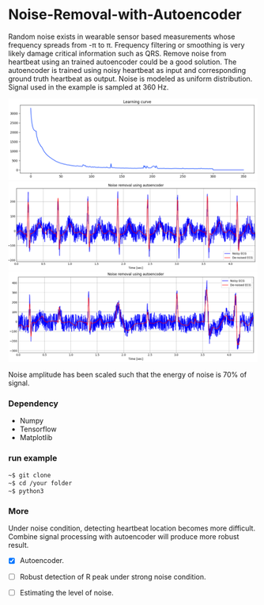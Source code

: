 # Noise-Removal-with-Autoencoder
Random noise exists in wearable sensor based measurements whose frequency spreads from -&pi; to &pi;. Frequency filtering or smoothing is very likely damage critical information such as QRS. Remove noise from heartbeat using an trained autoencoder could be a good solution. The autoencoder is trained using noisy heartbeat as input and corresponding ground truth heartbeat as output. Noise is modeled as uniform distribution. Signal used in the example is sampled at 360 Hz.
 
![Learning curve](screenshots/learning_curve.png)
![Test using normal beats](screenshots/normal_7.png)
![Test using abnormal beats](screenshots/abnormal_7.png)

Noise amplitude has been scaled such that the energy of noise is 70% of signal. 
### Dependency
- Numpy
- Tensorflow
- Matplotlib

### run example
```
~$ git clone
~$ cd /your folder
~$ python3 
```
### More
Under noise condition, detecting heartbeat location becomes more difficult. Combine signal processing with autoencoder will produce more robust result.
- [x] Autoencoder.
- [ ] Robust detection of R peak under strong noise condition.
- [ ] Estimating the level of noise.

